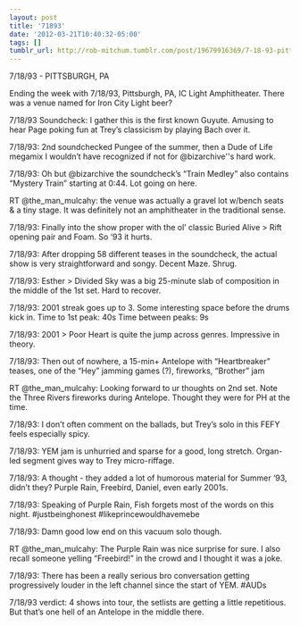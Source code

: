```yaml
---
layout: post
title: '71893'
date: '2012-03-21T10:40:32-05:00'
tags: []
tumblr_url: http://rob-mitchum.tumblr.com/post/19679916369/7-18-93-pittsburgh-pa-ending-the-week-with
---
```



7/18/93 - PITTSBURGH, PA

Ending the week with 7/18/93, Pittsburgh, PA, IC Light Amphitheater. There was a venue named for Iron City Light beer?

7/18/93 Soundcheck: I gather this is the first known Guyute. Amusing to hear Page poking fun at Trey’s classicism by playing Bach over it.

7/18/93: 2nd soundchecked Pungee of the summer, then a Dude of Life megamix I wouldn’t have recognized if not for @bizarchive''s hard work.

7/18/93: Oh but @bizarchive the soundcheck’s “Train Medley” also contains “Mystery Train” starting at 0:44. Lot going on here.

RT @the_man_mulcahy: the venue was actually a gravel lot w/bench seats & a tiny stage. It was definitely not an amphitheater in the traditional sense.

7/18/93: Finally into the show proper with the ol’ classic Buried Alive > Rift opening pair and Foam. So ‘93 it hurts.

7/18/93: After dropping 58 different teases in the soundcheck, the actual show is very straightforward and songy. Decent Maze. Shrug.

7/18/93: Esther > Divided Sky was a big 25-minute slab of composition in the middle of the 1st set. Hard to recover.

7/18/93: 2001 streak goes up to 3. Some interesting space before the drums kick in. Time to 1st peak: 40s Time between peaks: 9s

7/18/93: 2001 > Poor Heart is quite the jump across genres. Impressive in theory.

7/18/93: Then out of nowhere, a 15-min+ Antelope with “Heartbreaker” teases, one of the “Hey” jamming games (?), fireworks, “Brother” jam

RT @the_man_mulcahy: Looking forward to ur thoughts on 2nd set. Note the Three Rivers fireworks during Antelope. Thought they were for PH at the time.

7/18/93: I don’t often comment on the ballads, but Trey’s solo in this FEFY feels especially spicy.

7/18/93: YEM jam is unhurried and sparse for a good, long stretch. Organ-led segment gives way to Trey micro-riffage.

7/18/93: A thought - they added a lot of humorous material for Summer ‘93, didn’t they? Purple Rain, Freebird, Daniel, even early 2001s.

7/18/93: Speaking of Purple Rain, Fish forgets most of the words on this night. #justbeinghonest #likeprincewouldhavemebe

7/18/93: Damn good low end on this vacuum solo though.

RT @the_man_mulcahy: The Purple Rain was nice surprise for sure. I also recall someone yelling “Freebird!” in the crowd and I thought it was a joke.

7/18/93: There has been a really serious bro conversation getting progressively louder in the left channel since the start of YEM. #AUDs

7/18/93 verdict: 4 shows into tour, the setlists are getting a little repetitious. But that’s one hell of an Antelope in the middle there. 
